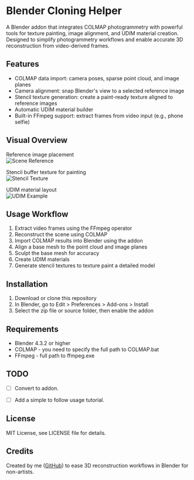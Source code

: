 # Blender Cloning Helper

A Blender addon that integrates COLMAP photogrammetry with powerful tools for texture painting, image alignment, and UDIM material creation. Designed to simplify photogrammetry workflows and enable accurate 3D reconstruction from video-derived frames.

## Features

- COLMAP data import: camera poses, sparse point cloud, and image planes
- Camera alignment: snap Blender's view to a selected reference image
- Stencil texture generation: create a paint-ready texture aligned to reference images
- Automatic UDIM material builder
- Built-in FFmpeg support: extract frames from video input (e.g., phone selfie)

## Visual Overview

Reference image placement  
![Scene Reference](docs/images/reference_viewport.png)

Stencil buffer texture for painting  
![Stencil Texture](docs/images/stencil_buffer_example.png)

UDIM material layout  
![UDIM Example](docs/images/udim_example.png)

## Usage Workflow

1. Extract video frames using the FFmpeg operator
2. Reconstruct the scene using COLMAP
3. Import COLMAP results into Blender using the addon
4. Align a base mesh to the point cloud and image planes
5. Sculpt the base mesh for accuracy
6. Create UDIM materials
7. Generate stencil textures to texture paint a detailed model

## Installation

1. Download or clone this repository
2. In Blender, go to Edit > Preferences > Add-ons > Install
3. Select the zip file or source folder, then enable the addon

## Requirements

- Blender 4.3.2 or higher
- COLMAP - you need to specify the full path to COLMAP.bat
- FFmpeg - full path to ffmpeg.exe

## TODO

- [ ] Convert to addon.
- [ ] Add a simple to follow usage tutorial.


## License

MIT License, see LICENSE file for details.

## Credits

Created by me ([GitHub](https://github.com/z80/blender_cloning_helper)) to ease 3D reconstruction workflows in Blender for non-artists.
